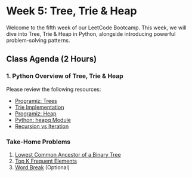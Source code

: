 # Week 5: Tree, Trie & Heap

Welcome to the fifth week of our LeetCode Bootcamp. This week, we will dive into Tree, Trie & Heap in Python, alongside introducing powerful problem-solving patterns.

## Class Agenda (2 Hours)

### 1. Python Overview of Tree, Trie & Heap

Please review the following resources:

- [Programiz: Trees](https://www.programiz.com/dsa/trees)
- [Trie Implementation](https://towardsdatascience.com/implementing-a-trie-data-structure-in-python-in-less-than-100-lines-of-code-a877ea23c1a1)
- [Programiz: Heap](https://www.programiz.com/dsa/heap-data-structure)
- [Python: heapq Module](https://docs.python.org/3/library/heapq.html)
- [Recursion vs Iteration](https://clouddevs.com/python/recursion-and-iteration/)

### Take-Home Problems 

1. [Lowest Common Ancestor of a Binary Tree](https://leetcode.com/problems/lowest-common-ancestor-of-a-binary-tree/description/)
2. [Top K Frequent Elements](https://leetcode.com/problems/top-k-frequent-elements/description/?envType=problem-list-v2&envId=heap-priority-queue)
3. [Word Break](https://leetcode.com/problems/word-break/editorial/?envType=problem-list-v2&envId=trie) (Optional) 
